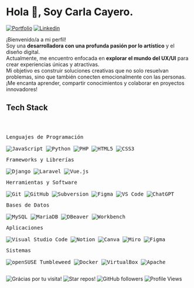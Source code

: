 <h1>Hola 👋, Soy Carla Cayero.</h1>

<!-- Header Links -->

[![Portfolio](https://img.shields.io/badge/-Portfolio-red?style=flat&logo=appveyor&logoColor=white)](https://carlarte.github.io/portfolio/)
[![Linkedin](https://img.shields.io/badge/-LinkedIn-blue?style=flat&logo=Linkedin&logoColor=white)](https://www.linkedin.com/in/carlacayerohernandez/)

<!-- Short Bio -->
<p>
 	¡Bienvenido/a a mi perfil! <br>
 	Soy una <b>desarrolladora con una profunda pasión por lo artístico</b> y el diseño digital.<br> 
	Actualmente, me encuentro enfocada en <b>explorar el mundo del UX/UI</b> para crear experiencias únicas y atractivas.<br>
	Mi objetivo es construir soluciones creativas que no solo resuelvan problemas, sino que también conecten emocionalmente con las personas. ¡Me encanta aprender, compartir conocimientos y colaborar en proyectos innovadores!
</p>


<!-- Tech Stack -->
<h2>Tech Stack</h2>

<div>
	<p style="display: inline-block;">
	<p>
    <kbd>
      <kbd>Lenguajes de Programación</kbd><br><br>
      <img alt="JavaScript" src="https://img.shields.io/badge/JavaScript-05122A?style=flat&logo=javascript&logoColor=white">
      <img alt="Python" src="https://img.shields.io/badge/Python-05122A?style=flat&logo=python&logoColor=white">
      <img alt="PHP" src="https://img.shields.io/badge/PHP-05122A?style=flat&logo=php&logoColor=white">
      <img alt="HTML5" src="https://img.shields.io/badge/HTML5-05122A?style=flat&logo=html5&logoColor=white">
      <img alt="CSS3" src="https://img.shields.io/badge/CSS3-05122A?style=flat&logo=css3&logoColor=white">
    </kbd>
  </p>
	<p>
    <kbd>
      <kbd>Frameworks y Librerías</kbd><br><br>
      <img alt="Django" src="https://img.shields.io/badge/Django-05122A?style=flat&logo=django&logoColor=white">
      <img alt="Laravel" src="https://img.shields.io/badge/Laravel-05122A?style=flat&logo=laravel&logoColor=white">
      <img alt="Vue.js" src="https://img.shields.io/badge/Vue.js-05122A?style=flat&logo=vue.js&logoColor=white">
    </kbd>
  </p>
   <p>
    <kbd>
      <kbd>Herramientas y Software</kbd><br><br>
      <img alt="Git" src="https://img.shields.io/badge/Git-05122A?style=flat&logo=git">
      <img alt="GitHub" src="https://img.shields.io/badge/GitHub-05122A?style=flat&logo=github">
      <img alt="Subversion" src="https://img.shields.io/badge/Subversion-05122A?style=flat&logo=subversion&logoColor=white">
      <img alt="Figma" src="https://img.shields.io/badge/Figma-05122A?style=flat&logo=figma">
      <img alt="VS Code" src="https://img.shields.io/badge/VS%20Code-05122A?style=flat&logo=visualstudiocode">
	<img alt="ChatGPT" src="https://img.shields.io/badge/OpenAI-flat?style=flat&logo=openai&logoColor=white&labelColor=%23061227&color=%23061227">
    </kbd>
  </p>
	<p>
	    <kbd>
	      <kbd>Bases de Datos</kbd><br><br>
	      <img alt="MySQL" src="https://img.shields.io/badge/MySQL-05122A?style=flat&logo=mysql&logoColor=white">
	      <img alt="MariaDB" src="https://img.shields.io/badge/MariaDB-05122A?style=flat&logo=mariadb&logoColor=white">
	      <img alt="DBeaver" src="https://img.shields.io/badge/DBeaver-05122A?style=flat&logo=data&logoColor=white">
	      <img alt="Workbench" src="https://img.shields.io/badge/MySQL%20Workbench-05122A?style=flat&logo=mysql&logoColor=white">
	    </kbd>
  	</p>
	<p>
		<kbd>
			<kbd>Aplicaciones</kbd>
			<br>
			<br>
			<img alt="Visual Studio Code" src="https://img.shields.io/badge/Visual%20Studio%20Code-05122A?style=flat&logo=vscodium">
			<img alt="Notion" src="https://img.shields.io/badge/Notion-05122A?style=flat&logo=Notion">
			<img alt="Canva" src="https://img.shields.io/badge/Canva-05122A?style=flat&logo=Canva">
			<img alt="Miro" src="https://img.shields.io/badge/Miro-flat?style=flat&logo=miro&logoColor=white&labelColor=%23061227&color=%23061227">
			<img alt="Figma" src="https://img.shields.io/badge/Figma-flat?style=flat&logo=figma&labelColor=%23061227&color=%23061227">
		</kbd>
	</p>
	</p>
		<p>
		<kbd>
			<kbd>Sistemas</kbd>
			<br>
			<br>
			<img alt="openSUSE Tumbleweed" src="https://img.shields.io/badge/openSUSE%20Tumbleweed-05122A?style=flat&logo=opensuse&logoColor=white">
			<img alt="Docker" src="https://img.shields.io/badge/Docker-flat?style=flat&logo=docker&logoColor=white&labelColor=%23061227&color=%23061227">
			<img alt="VirtualBox" src="https://img.shields.io/badge/VirtualBox-flat?style=flat&logo=virtualbox&labelColor=%23061227&color=%23061227">
			<img alt="Apache" src="https://img.shields.io/badge/Apache-flat?style=flat&logo=apache&labelColor=%23061227&color=%23061227">
		</kbd>
	</p>
    </p>
</div>

<h2></h2>

<!-- Footer -->

![Grácias por tu visita!](https://img.shields.io/badge/Thanks%20for%20visiting!-05122A)
![Star repos!](https://img.shields.io/badge/⭐%20Star%20repos%20you%20like-05122A)
![GitHub followers](https://img.shields.io/github/followers/carlarte?style=flat&logo=github&color=05122A)
![Profile Views](https://komarev.com/ghpvc/?username=carlarte&style=flat&color=05122A)
